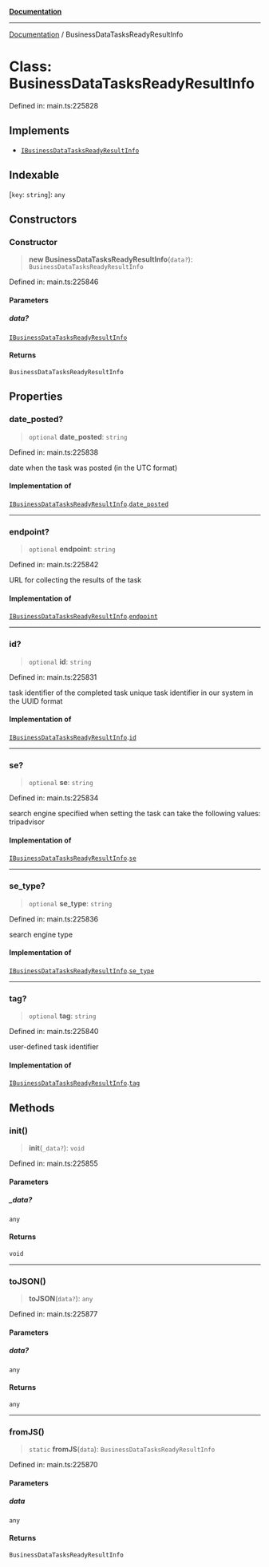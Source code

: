 [**Documentation**](../README.md)

***

[Documentation](../README.md) / BusinessDataTasksReadyResultInfo

# Class: BusinessDataTasksReadyResultInfo

Defined in: main.ts:225828

## Implements

- [`IBusinessDataTasksReadyResultInfo`](../interfaces/IBusinessDataTasksReadyResultInfo.md)

## Indexable

\[`key`: `string`\]: `any`

## Constructors

### Constructor

> **new BusinessDataTasksReadyResultInfo**(`data?`): `BusinessDataTasksReadyResultInfo`

Defined in: main.ts:225846

#### Parameters

##### data?

[`IBusinessDataTasksReadyResultInfo`](../interfaces/IBusinessDataTasksReadyResultInfo.md)

#### Returns

`BusinessDataTasksReadyResultInfo`

## Properties

### date\_posted?

> `optional` **date\_posted**: `string`

Defined in: main.ts:225838

date when the task was posted (in the UTC format)

#### Implementation of

[`IBusinessDataTasksReadyResultInfo`](../interfaces/IBusinessDataTasksReadyResultInfo.md).[`date_posted`](../interfaces/IBusinessDataTasksReadyResultInfo.md#date_posted)

***

### endpoint?

> `optional` **endpoint**: `string`

Defined in: main.ts:225842

URL for collecting the results of the task

#### Implementation of

[`IBusinessDataTasksReadyResultInfo`](../interfaces/IBusinessDataTasksReadyResultInfo.md).[`endpoint`](../interfaces/IBusinessDataTasksReadyResultInfo.md#endpoint)

***

### id?

> `optional` **id**: `string`

Defined in: main.ts:225831

task identifier of the completed task
unique task identifier in our system in the UUID format

#### Implementation of

[`IBusinessDataTasksReadyResultInfo`](../interfaces/IBusinessDataTasksReadyResultInfo.md).[`id`](../interfaces/IBusinessDataTasksReadyResultInfo.md#id)

***

### se?

> `optional` **se**: `string`

Defined in: main.ts:225834

search engine specified when setting the task
can take the following values: tripadvisor

#### Implementation of

[`IBusinessDataTasksReadyResultInfo`](../interfaces/IBusinessDataTasksReadyResultInfo.md).[`se`](../interfaces/IBusinessDataTasksReadyResultInfo.md#se)

***

### se\_type?

> `optional` **se\_type**: `string`

Defined in: main.ts:225836

search engine type

#### Implementation of

[`IBusinessDataTasksReadyResultInfo`](../interfaces/IBusinessDataTasksReadyResultInfo.md).[`se_type`](../interfaces/IBusinessDataTasksReadyResultInfo.md#se_type)

***

### tag?

> `optional` **tag**: `string`

Defined in: main.ts:225840

user-defined task identifier

#### Implementation of

[`IBusinessDataTasksReadyResultInfo`](../interfaces/IBusinessDataTasksReadyResultInfo.md).[`tag`](../interfaces/IBusinessDataTasksReadyResultInfo.md#tag)

## Methods

### init()

> **init**(`_data?`): `void`

Defined in: main.ts:225855

#### Parameters

##### \_data?

`any`

#### Returns

`void`

***

### toJSON()

> **toJSON**(`data?`): `any`

Defined in: main.ts:225877

#### Parameters

##### data?

`any`

#### Returns

`any`

***

### fromJS()

> `static` **fromJS**(`data`): `BusinessDataTasksReadyResultInfo`

Defined in: main.ts:225870

#### Parameters

##### data

`any`

#### Returns

`BusinessDataTasksReadyResultInfo`
